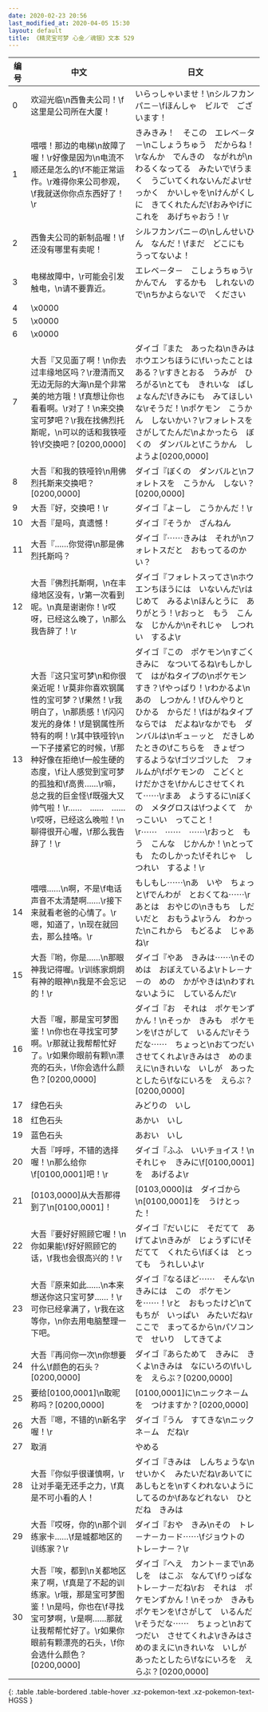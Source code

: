 ```yaml
---
date: 2020-02-23 20:56
last_modified_at: 2020-04-05 15:30
layout: default
title: 《精灵宝可梦 心金／魂银》文本 529
---
```

| 编号 | 中文 | 日文 |
| ---- | ---- | ---- |
| 0 | 欢迎光临\n西鲁夫公司！\f这里是公司所在大厦！ | いらっしゃいませ！\nシルフカンパニ－\fほんしゃ　ビルで　ございます！ |
| 1 | 喂喂！那边的电梯\n故障了喔！\r好像是因为\n电流不顺还是怎么的\f不能正常运作。\r难得你来公司参观，\f我就送你你点东西好了！\r | きみきみ！　そこの　エレベ－タ－\nこしょうちゅう　だからね！\rなんか　でんきの　ながれが\nわるくなってる　みたいで\fうまく　うごいてくれないんだよ\rせっかく　かいしゃを\nけんがくしに　きてくれたんだ\fおみやげに　これを　あげちゃおう！\r |
| 2 | 西鲁夫公司的新制品喔！\f还没有哪里有卖呢！ | シルフカンパニ－の\nしんせいひん　なんだ！\fまだ　どこにも　うってないよ！ |
| 3 | 电梯故障中，\r可能会引发触电，\n请不要靠近。 | エレベ－タ－　こしょうちゅう\rかんでん　するかも　しれないので\nちかよらないで　ください |
| 4 | \x0000 |  |
| 5 | \x0000 |  |
| 6 | \x0000 |  |
| 7 | 大吾『又见面了啊！\n你去过丰缘地区吗？\r澄清而又无边无际的大海\n是个非常美的地方哦！\f真想让你也看看啊。\r对了！\n来交换宝可梦吧？\r我在找佛烈托斯呢，\n可以的话和我铁哑铃\f交换吧？[0200,0000] | ダイゴ『また　あったね\nきみは　ホウエンちほうに\fいったことは　ある？\rすきとおる　うみが　ひろがる\nとても　きれいな　ばしょなんだ\fきみにも　みてほしいな\rそうだ！\nポケモン　こうかん　しないかい？\rフォレトスを　さがしてたんだ\nよかったら　ぼくの　ダンバルと\fこうかん　しようよ[0200,0000] |
| 8 | 大吾『和我的铁哑铃\n用佛烈托斯来交换吧？[0200,0000] | ダイゴ『ぼくの　ダンバルと\nフォレトスを　こうかん　しない？[0200,0000] |
| 9 | 大吾『好，交换吧！\r | ダイゴ『よ－し　こうかんだ！\r |
| 10 | 大吾『是吗，真遗憾！ | ダイゴ『そうか　ざんねん |
| 11 | 大吾『……你觉得\n那是佛烈托斯吗？ | ダイゴ『⋯⋯きみは　それが\nフォレトスだと　おもってるのかい？ |
| 12 | 大吾『佛烈托斯啊，\n在丰缘地区没有，\r第一次看到呢。\n真是谢谢你！\r哎呀，已经这么晚了，\n那么我告辞了！\r | ダイゴ『フォレトスってさ\nホウエンちほうには　いないんだ\rはじめて　みるよ\nほんとうに　ありがとう！\rおっと　もう　こんな　じかんか\nそれじゃ　しつれい　するよ\r |
| 13 | 大吾『这只宝可梦\n和你很亲近呢！\r莫非你喜欢钢属性的宝可梦？\f果然！\r我明白了，\n那质感！\f闪闪发光的身体！\f是钢属性所特有的啊！\r其中铁哑铃\n一下子搂紧它的时候，\f那种好像在拒绝\f一般生硬的态度，\f让人感觉到宝可梦的孤独和\f高贵……\r嘛，总之我的巨金怪\f既强大又帅气啦！\r……　……　……\r哎呀，已经这么晚啦！\n聊得很开心喔，\f那么我告辞了！\r | ダイゴ『この　ポケモン\nすごく　きみに　なついてるね\rもしかして　はがねタイプの\nポケモン　すき？\fやっぱり！\rわかるよ\nあの　しつかん！\fひんやりと　ひかる　からだ！\fはがねタイプ　ならでは　だよね\rなかでも　ダンバルは\nギュ－ッと　だきしめたときの\fこちらを　きょぜつ　するような\fゴツゴツした　フォルムが\fポケモンの　こどくと　けだかさを\fかんじさせてくれて⋯⋯\rまあ　ようするに\nぼくの　メタグロスは\fつよくて　かっこいい　ってこと！\r⋯⋯　⋯⋯　⋯⋯\rおっと　もう　こんな　じかんか！\nとっても　たのしかった\fそれじゃ　しつれい　するよ！\r |
| 14 | 喂喂……\n啊，不是\f电话声音不太清楚啊……\r接下来就看老爸的心情了。\r嗯，知道了，\n现在就回去，那么挂咯。\r | もしもし⋯⋯\nあ　いや　ちょっと\fでんわが　とおくてね⋯⋯\rあとは　おやじの\nきもち　しだいだと　おもうよ\rうん　わかった\nこれから　もどるよ　じゃあね\r |
| 15 | 大吾『哟，你是……\n那眼神我记得喔。\r训练家炯炯有神的眼神\n我是不会忘记的！\r | ダイゴ『やあ　きみは⋯⋯\nそのめは　おぼえているよ\rトレ－ナ－の　めの　かがやきは\nわすれないように　しているんだ\r |
| 16 | 大吾『喔，那是宝可梦图鉴！\n你也在寻找宝可梦啊。\r那就让我帮帮忙好了。\r如果你眼前有颗\n漂亮的石头，\f你会选什么颜色？[0200,0000] | ダイゴ『お　それは　ポケモンずかん！\nそっか　きみも　ポケモンを\fさがして　いるんだ\rそうだな⋯⋯　ちょっと\nおてつだい　させてくれよ\rきみはさ　めのまえに\nきれいな　いしが　あったとしたら\fなにいろを　えらぶ？[0200,0000] |
| 17 | 绿色石头 | みどりの　いし |
| 18 | 红色石头 | あかい　いし |
| 19 | 蓝色石头 | あおい　いし |
| 20 | 大吾『呼呼，不错的选择喔！\n那么给你\f[0100,0001]吧！\r | ダイゴ『ふふ　いいチョイス！\nそれじゃ　きみに\f[0100,0001]を　あげるよ\r |
| 21 | [0103,0000]从大吾那得到了\n[0100,0001]！ | [0103,0000]は　ダイゴから\n[0100,0001]を　うけとった！ |
| 22 | 大吾『要好好照顾它喔！\n你如果能\f好好照顾它的话，\f我也会很高兴的！\r | ダイゴ『だいじに　そだてて　あげてよ\nきみが　じょうずに\fそだてて　くれたら\fぼくは　とっても　うれしいよ\r |
| 23 | 大吾『原来如此……\n本来想送你这只宝可梦……！\r可你已经拿满了，\r我在这等你，\n你去用电脑整理一下吧。 | ダイゴ『なるほど⋯⋯　そんな\nきみには　この　ポケモンを⋯⋯！\rと　おもったけど\nてもちが　いっぱい　みたいだね\rここで　まってるから\nパソコンで　せいり　してきてよ |
| 24 | 大吾『再问你一次\n你想要什么\f颜色的石头？[0200,0000] | ダイゴ『あらためて　きみに　きくよ\nきみは　なにいろの\fいしを　えらぶ？[0200,0000] |
| 25 | 要给[0100,0001]\n取昵称吗？[0200,0000] | [0100,0001]に\nニックネ－ムを　つけますか？[0200,0000] |
| 26 | 大吾『嗯，不错的\n新名字喔！\r | ダイゴ『うん　すてきな\nニックネ－ム　だね\r |
| 27 | 取消 | やめる |
| 28 | 大吾『你似乎很谨慎啊，\r让对手毫无还手之力，\f真是不可小看的人！ | ダイゴ『きみは　しんちょうな\nせいかく　みたいだね\rあいてに　あしもとを\nすくわれないように　してるのか\fあなどれない　ひとだね　きみは |
| 29 | 大吾『哎呀，你的\n那个训练家卡……\f是城都地区的训练家？\r | ダイゴ『おや　きみ\nその　トレ－ナ－カ－ド⋯⋯\fジョウトの　トレ－ナ－？\r |
| 30 | 大吾『唉，都到\n关都地区来了啊，\f真是了不起的训练家。\r哦，那是宝可梦图鉴！\n是吗，你也在\f寻找宝可梦啊，\r是啊……那就让我帮帮忙好了。\r如果你眼前有颗漂亮的石头，\f你会选什么颜色？[0200,0000] | ダイゴ『へえ　カント－まで\nあしを　はこぶ　なんて\fりっぱな　トレ－ナ－だね\rお　それは　ポケモンずかん！\nそっか　きみも　ポケモンを\fさがして　いるんだ\rそうだな⋯⋯　ちょっと\nおてつだい　させてくれよ\rきみはさ　めのまえに\nきれいな　いしが　あったとしたら\fなにいろを　えらぶ？[0200,0000] |
{: .table .table-bordered .table-hover .xz-pokemon-text .xz-pokemon-text-HGSS }